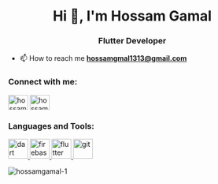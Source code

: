 <h1 align="center">Hi 👋, I'm Hossam Gamal</h1>
<h3 align="center">Flutter Developer</h3>

- 📫 How to reach me **hossamgmal1313@gmail.com**

<h3 align="left">Connect with me:</h3>
<p align="left">
<a href="https://linkedin.com/in/hossam-gamal-1b806a219" target="blank"><img align="center" src="https://raw.githubusercontent.com/rahuldkjain/github-profile-readme-generator/master/src/images/icons/Social/linked-in-alt.svg" alt="hossam-gamal-1b806a219" height="30" width="40" /></a>
<a href="https://fb.com/hossam.gamal.alex" target="blank"><img align="center" src="https://raw.githubusercontent.com/rahuldkjain/github-profile-readme-generator/master/src/images/icons/Social/facebook.svg" alt="hossam.gamal.alex" height="30" width="40" /></a>
</p>

<h3 align="left">Languages and Tools:</h3>
<p align="left"> <a href="https://dart.dev" target="_blank" rel="noreferrer"> <img src="https://www.vectorlogo.zone/logos/dartlang/dartlang-icon.svg" alt="dart" width="40" height="40"/> </a> <a href="https://firebase.google.com/" target="_blank" rel="noreferrer"> <img src="https://www.vectorlogo.zone/logos/firebase/firebase-icon.svg" alt="firebase" width="40" height="40"/> </a> <a href="https://flutter.dev" target="_blank" rel="noreferrer"> <img src="https://www.vectorlogo.zone/logos/flutterio/flutterio-icon.svg" alt="flutter" width="40" height="40"/> </a> <a href="https://git-scm.com/" target="_blank" rel="noreferrer"> <img src="https://www.vectorlogo.zone/logos/git-scm/git-scm-icon.svg" alt="git" width="40" height="40"/> </a> </p>

<p><img align="center" src="https://github-readme-stats.vercel.app/api/top-langs?username=hossamgamal-1&show_icons=true&locale=en&layout=compact" alt="hossamgamal-1" /></p>
